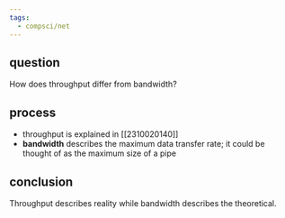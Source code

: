 ```yaml
---
tags:
  - compsci/net
---
```

## question
How does throughput differ from bandwidth?
## process
- throughput is explained in [[2310020140]]
- **bandwidth** describes the maximum data transfer rate; it could be thought of as the maximum size of a pipe
## conclusion
Throughput describes reality while bandwidth describes the theoretical.